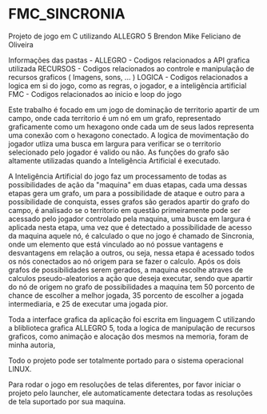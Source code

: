 # FMC_SINCRONIA
Projeto de jogo em C utilizando ALLEGRO 5
Brendon Mike Feliciano de Oliveira

Informações das pastas - 
ALLEGRO - Codigos relacionados a API grafica utilizada
RECURSOS - Codigos relacionados ao controle e manipulação de recursos graficos ( Imagens, sons, ... )
LOGICA - Codigos relacionados a logica em si do jogo, como as regras, o jogador, e a inteligência artificial
FMC - Codigos relacionados ao inicio e loop do jogo

Este trabalho é focado em um jogo de dominação de territorio apartir de um campo, onde cada territorio é um nó em
um grafo, representado graficamente como um hexagono onde cada um de seus lados representa uma conexão com o hexagono
conectado. A logica de movimentação do jogador utliza uma busca em largura para verificar se o territorio selecionado
pelo jogador é valido ou não. As funções do grafo são altamente utilizadas quando a Inteligência Artificial é executado. 

A Inteligência Artificial do jogo faz um processamento de todas as possibilidades de ação da "maquina" em duas etapas,
cada uma dessas etapas gera um grafo, um para a possibilidade de ataque e outro para a possibilidade de conquista,
esses grafos são gerados apartir do grafo do campo, é analisado se o territorio em questão primeiramente pode ser 
acessado pelo jogador controlado pela maquina, uma busca em largura é aplicada nesta etapa, uma vez que é detectado a
possibilidade de acesso da maquina aquele nó, é calculado o que no jogo é chamado de Sincronia, onde um elemento que 
está vinculado ao nó possue vantagens e desvantagens em relação a outros, ou seja, nessa etapa é acessado todos os
nós conectados ao nó origem para se fazer o calculo. Após os dois grafos de possibilidades serem gerados, a maquina
escolhe atraves de calculos pseudo-aleatorios a ação que deseja executar, sendo que apartir do nó de origem no
grafo de possibilidades a maquina tem 50 porcento de chance de escolher a melhor jogada, 35 porcento de escolher a
jogada intermediaria, e 25 de executar uma jogada pior.

Toda a interface grafica da aplicação foi escrita em linguagem C utilizando a bliblioteca grafica ALLEGRO 5, toda a
logica de manipulação de recursos graficos, como animação e alocação dos mesmos na memoria, foram de minha autoria,

Todo o projeto pode ser totalmente portado para o sistema operacional LINUX.

Para rodar o jogo em resoluções de telas diferentes, por favor iniciar o projeto pelo launcher, ele automaticamente
detectara todas as resoluções de tela suportado por sua maquina.
